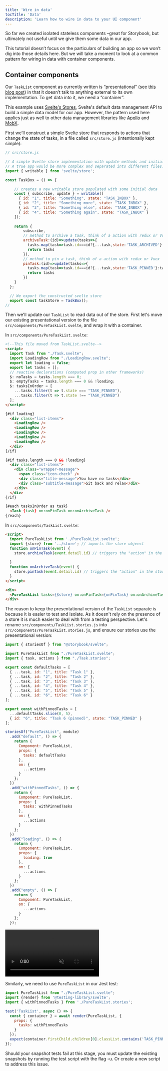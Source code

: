```yaml
---
title: 'Wire in data'
tocTitle: 'Data'
description: 'Learn how to wire in data to your UI component'
---
```


So far we created isolated stateless components –great for Storybook, but ultimately not useful until we give them some data in our app.

This tutorial doesn’t focus on the particulars of building an app so we won’t dig into those details here. But we will take a moment to look at a common pattern for wiring in data with container components.

## Container components

Our `TaskList` component as currently written is “presentational” (see [this blog post](https://medium.com/@dan_abramov/smart-and-dumb-components-7ca2f9a7c7d0)) in that it doesn’t talk to anything external to its own implementation. To get data into it, we need a “container”.

This example uses [Svelte's Stores](https://svelte.dev/docs#svelte_store), Svelte's default data management API to build a simple data model for our app. However, the pattern used here applies just as well to other data management libraries like [Apollo](https://www.apollographql.com/client/) and [MobX](https://mobx.js.org/).


First we’ll construct a simple Svelte store that responds to actions that change the state of tasks, in a file called `src/store.js` (intentionally kept simple):

```javascript
// src/store.js

// A simple Svelte store implementation with update methods and initial data.
// A true app would be more complex and separated into different files.
import { writable } from 'svelte/store';

const TaskBox = () => {

    // creates a new writable store populated with some initial data
    const { subscribe, update } = writable([
      { id: "1", title: "Something", state: "TASK_INBOX" },
      { id: "2", title: "Something more", state: "TASK_INBOX" },
      { id: "3", title: "Something else", state: "TASK_INBOX" },
      { id: "4", title: "Something again", state: "TASK_INBOX" }
    ]);
    
    return {
        subscribe,
        // method to archive a task, think of a action with redux or Vuex
        archiveTask:(id)=>update(tasks=>{
          tasks.map(task=>task.id===id?{...task,state:'TASK_ARCHIVED'}:task)
          return tasks
        }),
        // method to pin a task, think of a action with redux or Vuex
        pinTask:(id)=>update(tasks=>{
          tasks.map(task=>task.id===id?{...task,state:'TASK_PINNED'}:task)
          return tasks
        })
    }
  }; 

  // We export the constructed svelte store
  export const taskStore = TaskBox();
//
```

Then we'll update our `TaskList` to read data out of the store. First let's move our existing presentational version to the file `src/components/PureTaskList.svelte`, and wrap it with a container.

In `src/components/PureTaskList.svelte`:

```html
<!--This file moved from TaskList.svelte-->
<script>
  import Task from "./Task.svelte";
  import LoadingRow from "./LoadingRow.svelte";
  export let loading = false;
  export let tasks = [];
  // reactive declarations (computed prop in other frameworks)
  $: noTasks = tasks.length === 0;
  $: emptyTasks = tasks.length === 0 && !loading;
  $: tasksInOrder = [
    ...tasks.filter(t => t.state === "TASK_PINNED"),
    ...tasks.filter(t => t.state !== "TASK_PINNED")
  ];
</script>

{#if loading}
  <div class="list-items">
    <LoadingRow />
    <LoadingRow />
    <LoadingRow />
    <LoadingRow />
    <LoadingRow />
  </div>
{/if}

{#if tasks.length === 0 && !loading}
  <div class="list-items">
    <div class="wrapper-message">
      <span class="icon-check" />
      <div class="title-message">You have no tasks</div>
      <div class="subtitle-message">Sit back and relax</div>
    </div>
  </div>
{/if}

{#each tasksInOrder as task}
  <Task {task} on:onPinTask on:onArchiveTask />
{/each}

```

In `src/components/TaskList.svelte`:

```html
<script>
  import PureTaskList from './PureTaskList.svelte';
  import {store} from '../store'; // imports the store objeect
  function onPinTask(event) {
    store.archiveTask(event.detail.id) // triggers the "action" in the store
    
  }
  function onArchiveTask(event) {
    store.pinTask(event.detail.id) // triggers the "action" in the store
  }
</script>

<div>
  <PureTaskList tasks={$store} on:onPinTask={onPinTask} on:onArchiveTask={onArchiveTask}/>
</div>
```

The reason to keep the presentational version of the `TaskList` separate is because it is easier to test and isolate. As it doesn't rely on the presence of a store it is much easier to deal with from a testing perspective. Let's rename `src/components/TaskList.stories.js` into `src/components/PureTaskList.stories.js`, and ensure our stories use the presentational version:

```javascript
import { storiesOf } from "@storybook/svelte";

import PureTaskList from "./PureTaskList.svelte";
import { task, actions } from "./Task.stories";

export const defaultTasks = [
  { ...task, id: "1", title: "Task 1" },
  { ...task, id: "2", title: "Task 2" },
  { ...task, id: "3", title: "Task 3" },
  { ...task, id: "4", title: "Task 4" },
  { ...task, id: "5", title: "Task 5" },
  { ...task, id: "6", title: "Task 6" }
];

export const withPinnedTasks = [
  ...defaultTasks.slice(0, 5),
  { id: "6", title: "Task 6 (pinned)", state: "TASK_PINNED" }
];

storiesOf("PureTaskList", module)
  .add("default", () => {
    return {
      Component: PureTaskList,
      props: {
        tasks: defaultTasks
      },
      on: {
        ...actions
      }
    };
  })
  .add("withPinnedTasks", () => {
    return {
      Component: PureTaskList,
      props: {
        tasks: withPinnedTasks
      },
      on: {
        ...actions
      }
    };
  })
  .add("loading", () => {
    return {
      Component: PureTaskList,
      props: {
        loading: true
      },
      on: {
        ...actions
      }
    };
  })
  .add("empty", () => {
    return {
      Component: PureTaskList,
      on: {
        ...actions
      }
    };
  });
```

<video autoPlay muted playsInline loop>
  <source
    src="/intro-to-storybook/finished-tasklist-states.mp4"
    type="video/mp4"
  />
</video>

Similarly, we need to use `PureTaskList` in our Jest test:

```js
import PureTaskList from "./PureTaskList.svelte";
import {render} from '@testing-library/svelte';
import { withPinnedTasks } from './PureTaskList.stories';

test('TaskList', async () => {
  const { container } = await render(PureTaskList, {
    props: {
      tasks: withPinnedTasks
    }
  });
  expect(container.firstChild.children[0].classList.contains('TASK_PINNED')).toBe(true);
});
```
<div class="aside">Should your snapshot tests fail at this stage, you must update the existing snapshots by running the test script with the flag -u. Or create a new script to address this issue.</div>
